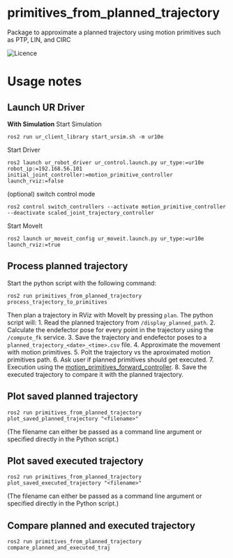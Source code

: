 primitives_from_planned_trajectory
==========================================

Package to approximate a planned trajectory using motion primitives such as PTP, LIN, and CIRC

![Licence](https://img.shields.io/badge/License-Apache-2.0-blue.svg)


# Usage notes
## Launch UR Driver
**With Simulation**
Start Simulation
```
ros2 run ur_client_library start_ursim.sh -m ur10e
```
Start Driver
```
ros2 launch ur_robot_driver ur_control.launch.py ur_type:=ur10e robot_ip:=192.168.56.101 initial_joint_controller:=motion_primitive_controller launch_rviz:=false
```
(optional) switch control mode
```
ros2 control switch_controllers --activate motion_primitive_controller --deactivate scaled_joint_trajectory_controller
```
Start MoveIt
```
ros2 launch ur_moveit_config ur_moveit.launch.py ur_type:=ur10e launch_rviz:=true
```

## Process planned trajectory
Start the python script with the following command:
```
ros2 run primitives_from_planned_trajectory process_trajectory_to_primitives
```
Then plan a trajectory in RViz with MoveIt by pressing `plan`. The python script will:
    1. Read the planned trajectory from `/display_planned_path`.
    2. Calculate the endefector pose for every point in the trajectory using the `/compute_fk` service.
    3. Save the trajectory and endefector poses to a `planned_trajectory_<date>_<time>.csv` file.
    4. Approximate the movement with motion primitives.
    5. Polt the trajectory vs the aproximated motion primitives path.
    6. Ask user if planned primitives should get executed.
    7. Execution using the [motion_primitives_forward_controller](https://github.com/b-robotized-forks/ros2_controllers/tree/motion_primitive_forward_controller/motion_primitives_forward_controller).
    8. Save the executed trajectory to compare it with the planned trajectory.

## Plot saved planned trajectory
```
ros2 run primitives_from_planned_trajectory plot_saved_planned_trajectory "<filename>"
```
(The filename can either be passed as a command line argument or specified directly in the Python script.)

## Plot saved executed trajectory
```
ros2 run primitives_from_planned_trajectory plot_saved_executed_trajectory "<filename>"
```
(The filename can either be passed as a command line argument or specified directly in the Python script.)

## Compare planned and executed trajectory
```
ros2 run primitives_from_planned_trajectory compare_planned_and_executed_traj
```